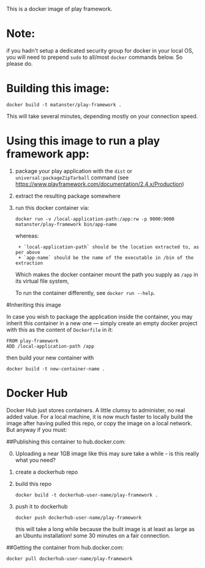 This is a docker image of play framework.

# Note:
if you hadn't setup a dedicated security group for docker in your local OS, you will need to prepend `sudo` to all/most `docker` commands below. So please do.

# Building this image:
```
docker build -t matanster/play-framework .
```
This will take several minutes, depending mostly on your connection speed.

# Using this image to run a play framework app:

1. package your play application with the `dist` or  `universal:packageZipTarball` command (see https://www.playframework.com/documentation/2.4.x/Production)

2. extract the resulting package somewhere

3. run this docker container via:

    ```
    docker run -v /local-application-path:/app:rw -p 9000:9000 matanster/play-framework bin/app-name
    ```
    whereas:

        + `local-application-path` should be the location extracted to, as per above
        + `app-name` should be the name of the executable in /bin of the extraction

    Which makes the docker container mount the path you supply as `/app` in its virtual file system,

    To run the container differently, see `docker run --help`.

#Inheriting this image

In case you wish to package the application inside the container, you may inherit this container in a new one ― simply create an empty docker project with this as the content of `Dockerfile` in it:

```
FROM play-framework
ADD /local-application-path /app
```

then build your new container with
```
docker build -t new-container-name .
```

# Docker Hub

Docker Hub just stores containers. A little clumsy to administer, no real added value. For a local machine, it is now much faster to locally build the image after having pulled this repo, or copy the image on a local network. But anyway if you must:

##Publishing this container to hub.docker.com:

0. Uploading a near 1GB image like this may sure take a while - is this really what you need?
1. create a dockerhub repo
2. build this repo

    ```
    docker build -t dockerhub-user-name/play-framework .
    ```

3. push it to dockerhub

   ```
   docker push dockerhub-user-name/play-framework
   ```

   this will take a long while because the built image is at least as large as an Ubuntu installation! some 30 minutes on a fair connection.

##Getting the container from hub.docker.com:

```
docker pull dockerhub-user-name/play-framework
```
